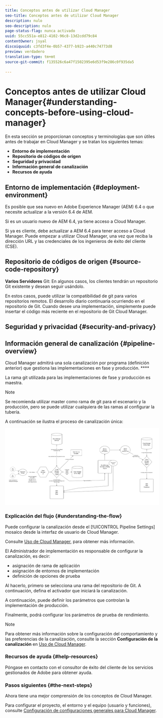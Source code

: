 ```yaml
---
title: Conceptos antes de utilizar Cloud Manager
seo-title: Conceptos antes de utilizar Cloud Manager
description: nulo
seo-description: nulo
page-status-flag: nunca activado
uuid: 55cc551a-e812-4102-96c8-13d2cdd79c84
contentOwner: jsyal
discoiquuid: c3fd3f4e-0b57-4377-b923-a440c74773d8
preview: verdadero
translation-type: tm+mt
source-git-commit: f135526c6a47f1502395e6d53f9e286c0f935da5

---
```



# Conceptos antes de utilizar Cloud Manager{#understanding-concepts-before-using-cloud-manager}

En esta sección se proporcionan conceptos y terminologías que son útiles antes de trabajar en Cloud Manager y se tratan los siguientes temas:

* **Entorno de implementación**
* **Repositorio de códigos de origen**
* **Seguridad y privacidad**
* **Información general de canalización**
* **Recursos de ayuda**

## Entorno de implementación {#deployment-environment}

Es posible que sea nuevo en Adobe Experience Manager (AEM) 6.4 o que necesite actualizar a la versión 6.4 de AEM.

Si es un usuario nuevo de AEM 6.4, ya tiene acceso a Cloud Manager.

Si ya es cliente, debe actualizar a AEM 6.4 para tener acceso a Cloud Manager. Puede empezar a utilizar Cloud Manager, una vez que reciba la dirección URL y las credenciales de los ingenieros de éxito del cliente (CSE).

<!-- 

Comment Type: annotation
Last Modified By: ptager
Last Modified Date: 2018-05-02T17:19:24.147-0400

Section is redundant with the section in the Overview topic

 -->

## Repositorio de códigos de origen {#source-code-repository}

**Varios Servidores** Git: En algunos casos, los clientes tendrán un repositorio Git existente y desean seguir usándolo.

En estos casos, puede utilizar la compatibilidad de git para varios repositorios remotos. El desarrollo diario continuaría ocurriendo en el repositorio de Git. Cuando desee una implementación, simplemente puede insertar el código más reciente en el repositorio de Git Cloud Manager.

<!-- 

Comment Type: annotation
Last Modified By: ptager
Last Modified Date: 2018-05-02T17:20:46.002-0400

Looks like we lost some content, compared to the previous version

 -->

## Seguridad y privacidad {#security-and-privacy}

<!-- 

Comment Type: annotation
Last Modified By: jsyal
Last Modified Date: 2018-04-21T02:38:21.417-0400

Query for Brad B.

 -->

## Información general de canalización {#pipeline-overview}

Cloud Manager admitirá una sola canalización por programa (definición anterior) que gestiona las implementaciones en fase y producción. ****

La rama git utilizada para las implementaciones de fase y producción es maestra.

>[!NOTE]
>
>Se recomienda utilizar master como rama de git para el escenario y la producción, pero se puede utilizar cualquiera de las ramas al configurar la tubería.

A continuación se ilustra el proceso de canalización única:

![](assets/screen_shot_2018-04-30at30318pm.png)

### Explicación del flujo {#understanding-the-flow}

Puede configurar la canalización desde el [!UICONTROL Pipeline Settings] mosaico desde la interfaz de usuario de Cloud Manager.

Consulte [Uso de Cloud Manager,](hhttps://helpx.adobe.com/experience-manager/cloud-manager/using/using-cloud-manager.html) para obtener más información.

El Administrador de implementación es responsable de configurar la canalización, es decir:

* asignación de rama de aplicación
* asignación de entornos de implementación
* definición de opciones de prueba

Al hacerlo, primero se selecciona una rama del repositorio de Git. A continuación, defina el activador que iniciará la canalización.

A continuación, puede definir los parámetros que controlan la implementación de producción.

Finalmente, podrá configurar los parámetros de prueba de rendimiento.

>[!NOTE]
>
>Para obtener más información sobre la configuración del comportamiento y las preferencias de la canalización, consulte la sección **Configuración de la canalización** en [Uso de Cloud Manager](using-cloud-manager.md).

### Recursos de ayuda {#help-resources}

Póngase en contacto con el consultor de éxito del cliente de los servicios gestionados de Adobe para obtener ayuda.

### Pasos siguientes {#the-next-steps}

Ahora tiene una mejor comprensión de los conceptos de Cloud Manager.

Para configurar el proyecto, el entorno y el equipo (usuario y funciones), consulte [Configuración de configuraciones generales para Cloud Manager](setting-configurations-for-cloud-manager.md).
